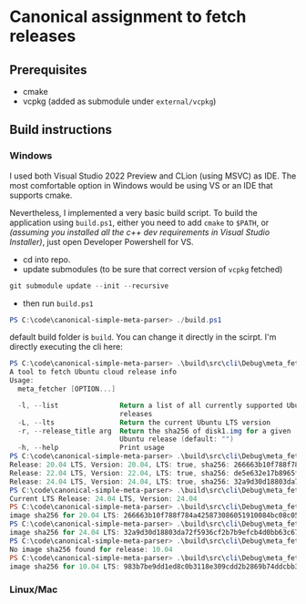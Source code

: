 # Canonical assignment to fetch releases

## Prerequisites

- cmake
- vcpkg (added as submodule under `external/vcpkg`)

## Build instructions

### Windows

I used both Visual Studio 2022 Preview and CLion (using MSVC) as IDE. The most comfortable option in
Windows would be using VS or an IDE that supports cmake.

Nevertheless, I implemented a very basic build script. To build the application using `build.ps1`,
either you need to add `cmake` to `$PATH`, or _(assuming you installed all the c++ dev requirements
in Visual Studio Installer)_, just open Developer Powershell for VS.

- cd into repo.
- update submodules (to be sure that correct version of `vcpkg` fetched)

```powershell
git submodule update --init --recursive
```

- then run `build.ps1`

```powershell
PS C:\code\canonical-simple-meta-parser> ./build.ps1
```

default build folder is `build`. You can change it directly in the scirpt. I'm directly executing the cli here:

```powershell
PS C:\code\canonical-simple-meta-parser> .\build\src\cli\Debug\meta_fetcher.exe -h
A tool to fetch Ubuntu cloud release info
Usage:
  meta_fetcher [OPTION...]

  -l, --list               Return a list of all currently supported Ubuntu
                           releases
  -L, --lts                Return the current Ubuntu LTS version
  -r, --release_title arg  Return the sha256 of disk1.img for a given
                           Ubuntu release (default: "")
  -h, --help               Print usage
PS C:\code\canonical-simple-meta-parser> .\build\src\cli\Debug\meta_fetcher.exe -l
Release: 20.04 LTS, Version: 20.04, LTS: true, sha256: 266663b10f788f784a425873086051910084bc08c059bf8e4a9490ce306f8d7e
Release: 22.04 LTS, Version: 22.04, LTS: true, sha256: de5e632e17b8965f2baf4ea6d2b824788e154d9a65df4fd419ec4019898e15cd
Release: 24.04 LTS, Version: 24.04, LTS: true, sha256: 32a9d30d18803da72f5936cf2b7b9efcb4d0bb63c67933f17e3bdfd1751de3f3
PS C:\code\canonical-simple-meta-parser> .\build\src\cli\Debug\meta_fetcher.exe -L
Current LTS Release: 24.04 LTS, Version: 24.04
PS C:\code\canonical-simple-meta-parser> .\build\src\cli\Debug\meta_fetcher.exe -r "20.04 LTS"
image sha256 for 20.04 LTS: 266663b10f788f784a425873086051910084bc08c059bf8e4a9490ce306f8d7e
PS C:\code\canonical-simple-meta-parser> .\build\src\cli\Debug\meta_fetcher.exe -r "24.04 LTS"
image sha256 for 24.04 LTS: 32a9d30d18803da72f5936cf2b7b9efcb4d0bb63c67933f17e3bdfd1751de3f3
PS C:\code\canonical-simple-meta-parser> .\build\src\cli\Debug\meta_fetcher.exe -r "10.04"
No image sha256 found for release: 10.04
PS C:\code\canonical-simple-meta-parser> .\build\src\cli\Debug\meta_fetcher.exe -r "10.04 LTS"
image sha256 for 10.04 LTS: 983b7be9dd1ed8c0b3118e309cdd2b2869b74ddcbb3e4c6c4c77e28e0a7b5e59
```

### Linux/Mac

